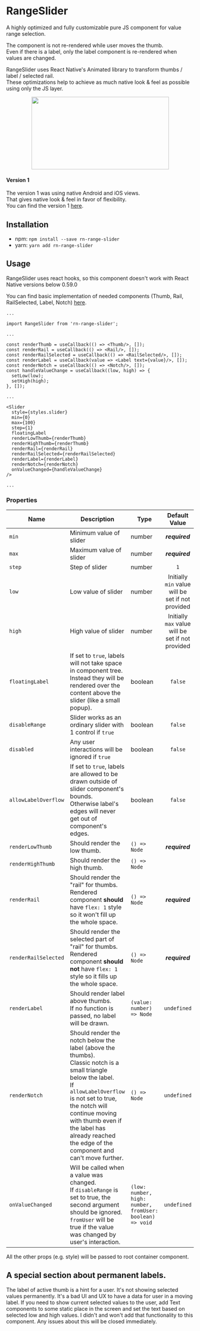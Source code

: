 # RangeSlider
A highly optimized and fully customizable pure JS component for value range selection.

The component is not re-rendered while user moves the thumb.<br/>
Even if there is a label, only the label component is re-rendered when values are changed.

RangeSlider uses React Native's Animated library to transform thumbs / label / selected rail.<br/>
These optimizations help to achieve as much native look & feel as possible using only the JS layer.

<p align="center">
<img src="https://raw.githubusercontent.com/githuboftigran/rn-range-slider/master/demo.gif" width="369" height="195">
</p>

#### Version 1
The version 1 was using native Android and iOS views.<br/>
That gives native look & feel in favor of flexibility.<br/>
You can find the version 1 [here](https://github.com/githuboftigran/rn-range-slider/tree/v1).

## Installation

* npm: `npm install --save rn-range-slider`
* yarn: `yarn add rn-range-slider`

## Usage

RangeSlider uses react hooks, so this component doesn't work with React Native versions below 0.59.0

You can find basic implementation of needed components (Thumb, Rail, RailSelected, Label, Notch) [here](https://github.com/githuboftigran/rn-widgets-demo).


```
...

import RangeSlider from 'rn-range-slider';

...

const renderThumb = useCallback(() => <Thumb/>, []);
const renderRail = useCallback(() => <Rail/>, []);
const renderRailSelected = useCallback(() => <RailSelected/>, []);
const renderLabel = useCallback(value => <Label text={value}/>, []);
const renderNotch = useCallback(() => <Notch/>, []);
const handleValueChange = useCallback((low, high) => {
  setLow(low);
  setHigh(high);
}, []);

...

<Slider
  style={styles.slider}
  min={0}
  max={100}
  step={1}
  floatingLabel
  renderLowThumb={renderThumb}
  renderHighThumb={renderThumb}
  renderRail={renderRail}
  renderRailSelected={renderRailSelected}
  renderLabel={renderLabel}
  renderNotch={renderNotch}
  onValueChanged={handleValueChange}
/>

...
```

### Properties

| Name |      Description      | Type | Default Value |
| --- | --- | --- | :-------------: |
| `min` |  Minimum value of slider | number | _**required**_ |
| `max` |  Maximum value of slider | number | _**required**_ |
| `step` |  Step of slider | number | `1` |
| `low` |  Low value of slider | number | Initially `min` value will be set if not provided |
| `high` |  High value of slider | number | Initially `max` value will be set if not provided |
| `floatingLabel` |  If set to `true`, labels will not take space in component tree. Instead they will be rendered over the content above the slider (like a small popup). | boolean | `false` |
| `disableRange` | Slider works as an ordinary slider with 1 control if `true` | boolean | `false` |
| `disabled` | Any user interactions will be ignored if `true` | boolean | `false` |
| `allowLabelOverflow` | If set to `true`, labels are allowed to be drawn outside of slider component's bounds.<br/>Otherwise label's edges will never get out of component's edges. | boolean | `false` |
| `renderLowThumb` | Should render the low thumb. | `() => Node` | _**required**_ |
| `renderHighThumb` | Should render the high thumb. | `() => Node` |
| `renderRail` | Should render the "rail" for thumbs.<br/>Rendered component **should** have `flex: 1` style so it won't fill up the whole space. | `() => Node` | _**required**_ |
| `renderRailSelected` | Should render the selected part of "rail" for thumbs.<br/>Rendered component **should not** have `flex: 1` style so it fills up the whole space. | `() => Node` | _**required**_ |
| `renderLabel` | Should render label above thumbs.<br/>If no function is passed, no label will be drawn. | `(value: number) => Node` | `undefined` |
| `renderNotch` | Should render the notch below the label (above the thumbs).<br/>Classic notch is a small triangle below the label.<br/>If `allowLabelOverflow` is not set to true, the notch will continue moving with thumb even if the label has already reached the edge of the component and can't move further.| `() => Node` | `undefined` |
| `onValueChanged` | Will be called when a value was changed.<br/>If `disableRange` is set to true, the second argument should be ignored.<br/>`fromUser` will be true if the value was changed by user's interaction. | `(low: number, high: number, fromUser: boolean) => void` | `undefined` |

All the other props (e.g. style) will be passed to root container component.

## A special section about permanent labels.

The label of active thumb is a hint for a user. It's not showing selected values permanently.
It's a bad UI and UX to have a data for user in a moving label.
If you need to show current selected values to the user, add Text components to some static place in the screen and set the text based on selected low and high values.
I didn't and won't add that functionality to this component.
Any issues about this will be closed immediately.
